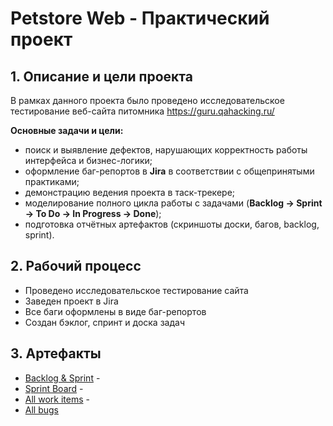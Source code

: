 # Petstore Web - Практический проект

## 1. Описание и цели проекта
В рамках данного проекта было проведено исследовательское тестирование веб-сайта питомника https://guru.qahacking.ru/

**Основные задачи и цели:**  
- поиск и выявление дефектов, нарушающих корректность работы интерфейса и бизнес-логики;  
- оформление баг-репортов в **Jira** в соответствии с общепринятыми практиками; 
- демонстрацию ведения проекта в таск-трекере; 
- моделирование полного цикла работы с задачами (**Backlog → Sprint → To Do → In Progress → Done**);  
- подготовка отчётных артефактов (скриншоты доски, багов, backlog, sprint).  


## 2. Рабочий процесс
- Проведено исследовательское тестирование сайта
- Заведен проект в Jira
- Все баги оформлены в виде баг-репортов
- Создан бэклог, спринт и доска задач

## 3. Артефакты
- [Backlog & Sprint](docs/backlog_sprint.png) - 
- [Sprint Board](docs/sprint_board.png) - 
- [All work items](docs/all_work_items.png) - 
- [All bugs]()